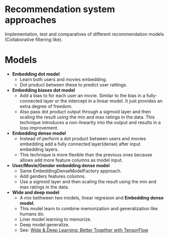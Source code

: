 # Recommendation system approaches

Implementation, test and comparatives of different recommendation models (Collaborative filtering like).  


# Models

* **Embedding dot model**
  * Learn both users and movies embedding.
  * Dot product between these to predict user rattings. 
* **Embedding biases dot model**
  * Add a bias to for each user an movie. Similar to the bias in a fully-connected layer or the intercept in a linear model. It just provides an extra degree of freedom.
  * Also pass dot product output through a sigmoid layer and then scaling the result using the min and max ratings in the data. This technique introduces a non-linearity into the output and results in a loss improvement.
* **Embedding dense model**
  * Instead of perform a dot product between users and movies embedding add a fully connected layer(dense) after input embedding layers.
  * This technique is more flexible than the previous ones because allows add more feature columns as model input. 
* **User/Movie/Gender embedding dense model**
  * Same EmbeddingDenseModelFactory approach.
  * Add genders features columns.
  * Use a sigmoid layer and then scaling the result using the min and max ratings in the data.
* **Wide and deep model**
  * A mix bethween two models, linear regresion and **Embedding dense model**.
  * This model learn to combine memorization and generalization like humans do.
  * Liner model learning to memorize.
  * Deep model generalize.
  * See: [Wide & Deep Learning: Better Together with TensorFlow](https://ai.googleblog.com/2016/06/wide-deep-learning-better-together-with.html)
